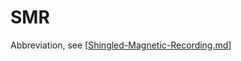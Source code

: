 # SMR

Abbreviation, see [[Shingled-Magnetic-Recording.md]]

[//begin]: # "Autogenerated link references for markdown compatibility"
[Shingled-Magnetic-Recording.md]: Shingled-Magnetic-Recording.md "Shingled Magnetic Recording"
[//end]: # "Autogenerated link references"